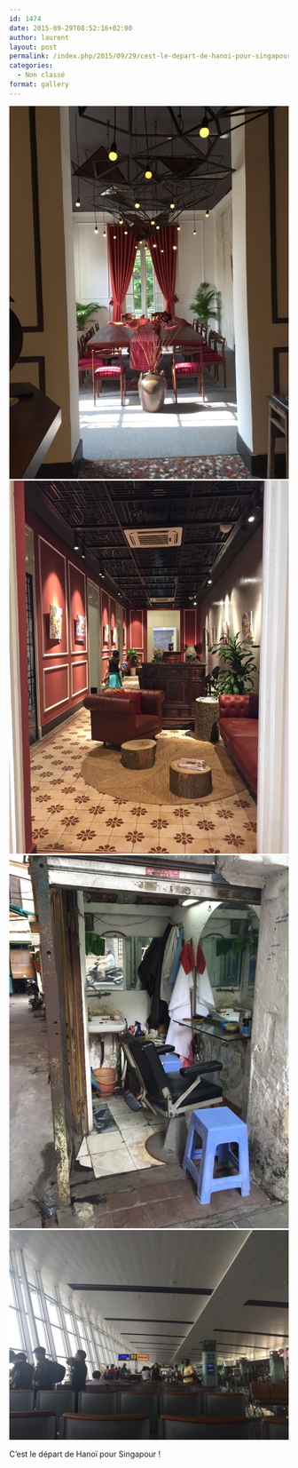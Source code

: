 ```yaml
---
id: 1474
date: 2015-09-29T08:52:16+02:00
author: laurent
layout: post
permalink: /index.php/2015/09/29/cest-le-depart-de-hanoi-pour-singapour/
categories:
  - Non classé
format: gallery
---
```

<img src="/images/2015/09/tumblr_nvfkn5wwRX1uuvt0bo1_1280.jpg" />
<img src="/images/2015/09/tumblr_nvfkn5wwRX1uuvt0bo2_1280.jpg" />
<img src="/images/2015/09/tumblr_nvfkn5wwRX1uuvt0bo3_1280.jpg" />
<img src="/images/2015/09/tumblr_nvfkn5wwRX1uuvt0bo4_1280.jpg" />

C&rsquo;est le départ de Hanoï pour Singapour !